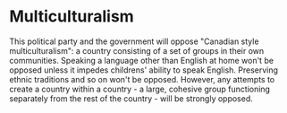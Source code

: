 # Multiculturalism

This political party and the government will oppose "Canadian style multiculturalism": a country consisting of a set of groups in their own communities. Speaking a language other than English at home won't be opposed unless it impedes childrens' ability to speak English. Preserving ethnic traditions and so on won't be opposed. However, any attempts to create a country within a country - a large, cohesive group functioning separately from the rest of the country - will be strongly opposed.
